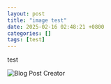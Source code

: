 ```yaml
---
layout: post
title: "image test"
date: 2025-02-16 02:48:21 +0800
categories: []
tags: [test]
---
```


test <br>

![Blog Post Creator](https://i.imgur.com/GATfO4Y.png) <br>